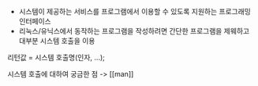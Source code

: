* 시스템이 제공하는 서비스를 프로그램에서 이용할 수 있도록 지원하는 프로그래밍 인터페이스
* 리눅스/유닉스에서 동작하는 프로그램을 작성하려면 간단한 프로그램을 제웨하고 대부분 시스템 호출을 이용

리턴값 = 시스템 호출명(인자, ...);

시스템 호출에 대하여 궁금한 점 -> [[man]]
